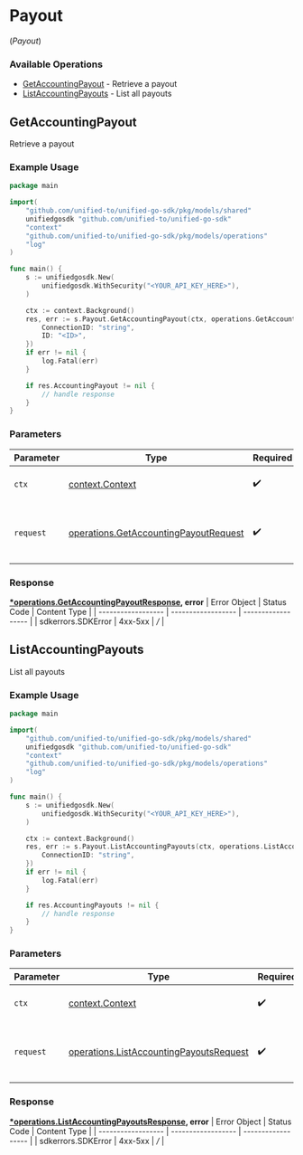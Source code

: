 # Payout
(*Payout*)

### Available Operations

* [GetAccountingPayout](#getaccountingpayout) - Retrieve a payout
* [ListAccountingPayouts](#listaccountingpayouts) - List all payouts

## GetAccountingPayout

Retrieve a payout

### Example Usage

```go
package main

import(
	"github.com/unified-to/unified-go-sdk/pkg/models/shared"
	unifiedgosdk "github.com/unified-to/unified-go-sdk"
	"context"
	"github.com/unified-to/unified-go-sdk/pkg/models/operations"
	"log"
)

func main() {
    s := unifiedgosdk.New(
        unifiedgosdk.WithSecurity("<YOUR_API_KEY_HERE>"),
    )

    ctx := context.Background()
    res, err := s.Payout.GetAccountingPayout(ctx, operations.GetAccountingPayoutRequest{
        ConnectionID: "string",
        ID: "<ID>",
    })
    if err != nil {
        log.Fatal(err)
    }

    if res.AccountingPayout != nil {
        // handle response
    }
}
```

### Parameters

| Parameter                                                                                          | Type                                                                                               | Required                                                                                           | Description                                                                                        |
| -------------------------------------------------------------------------------------------------- | -------------------------------------------------------------------------------------------------- | -------------------------------------------------------------------------------------------------- | -------------------------------------------------------------------------------------------------- |
| `ctx`                                                                                              | [context.Context](https://pkg.go.dev/context#Context)                                              | :heavy_check_mark:                                                                                 | The context to use for the request.                                                                |
| `request`                                                                                          | [operations.GetAccountingPayoutRequest](../../pkg/models/operations/getaccountingpayoutrequest.md) | :heavy_check_mark:                                                                                 | The request object to use for the request.                                                         |


### Response

**[*operations.GetAccountingPayoutResponse](../../pkg/models/operations/getaccountingpayoutresponse.md), error**
| Error Object       | Status Code        | Content Type       |
| ------------------ | ------------------ | ------------------ |
| sdkerrors.SDKError | 4xx-5xx            | */*                |

## ListAccountingPayouts

List all payouts

### Example Usage

```go
package main

import(
	"github.com/unified-to/unified-go-sdk/pkg/models/shared"
	unifiedgosdk "github.com/unified-to/unified-go-sdk"
	"context"
	"github.com/unified-to/unified-go-sdk/pkg/models/operations"
	"log"
)

func main() {
    s := unifiedgosdk.New(
        unifiedgosdk.WithSecurity("<YOUR_API_KEY_HERE>"),
    )

    ctx := context.Background()
    res, err := s.Payout.ListAccountingPayouts(ctx, operations.ListAccountingPayoutsRequest{
        ConnectionID: "string",
    })
    if err != nil {
        log.Fatal(err)
    }

    if res.AccountingPayouts != nil {
        // handle response
    }
}
```

### Parameters

| Parameter                                                                                              | Type                                                                                                   | Required                                                                                               | Description                                                                                            |
| ------------------------------------------------------------------------------------------------------ | ------------------------------------------------------------------------------------------------------ | ------------------------------------------------------------------------------------------------------ | ------------------------------------------------------------------------------------------------------ |
| `ctx`                                                                                                  | [context.Context](https://pkg.go.dev/context#Context)                                                  | :heavy_check_mark:                                                                                     | The context to use for the request.                                                                    |
| `request`                                                                                              | [operations.ListAccountingPayoutsRequest](../../pkg/models/operations/listaccountingpayoutsrequest.md) | :heavy_check_mark:                                                                                     | The request object to use for the request.                                                             |


### Response

**[*operations.ListAccountingPayoutsResponse](../../pkg/models/operations/listaccountingpayoutsresponse.md), error**
| Error Object       | Status Code        | Content Type       |
| ------------------ | ------------------ | ------------------ |
| sdkerrors.SDKError | 4xx-5xx            | */*                |
